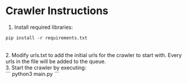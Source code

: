 # Crawler Instructions
1. Install required libraries:<br/>
```
pip install -r requirements.txt
```
<br/>
2. Modify urls.txt to add the initial urls for the crawler to start with. Every urls in the file will be added to the queue.<br/>
3. Start the crawler by executing:<br/>
```
python3 main.py
```
<br/>

